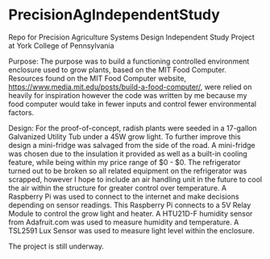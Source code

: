 # PrecisionAgIndependentStudy
Repo for Precision Agriculture Systems Design Independent Study Project at York College of Pennsylvania

Purpose:
  The purpose was to build a functioning controlled environment enclosure used to grow plants, based on the MIT Food Computer. Resources found on the MIT Food Computer website, https://www.media.mit.edu/posts/build-a-food-computer/, were relied on heavily for inspiration however the code was written by me because my food computer would take in fewer inputs and control fewer environmental factors.

Design:
  For the proof-of-concept, radish plants were seeded in a 17-gallon Galvanized Utility Tub under a 45W grow light.
  To further improve this design a mini-fridge was salvaged from the side of the road. A mini-fridge was chosen due to the insulation it provided as well as a built-in cooling feature, while being within my price range of $0 - $0. The refrigerator turned out to be broken so all related equipment on the refrigerator was scrapped, however I hope to include an air handling unit in the future to cool the air within the structure for greater control over temperature. 
  A Raspberry Pi was used to connect to the internet and make decisions depending on sensor readings. This Raspberry Pi connects to a 5V Relay Module to control the grow light and heater.
  A HTU21D-F humidity sensor from Adafruit.com was used to measure humidity and temperature.
  A TSL2591 Lux Sensor was used to measure light level within the enclosure.
  
  The project is still underway.

